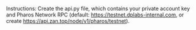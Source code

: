 Instructions: 
Create the api.py file, which contains your private account key and Pharos Network RPC (default: https://testnet.dplabs-internal.com, or create https://api.zan.top/node/v1/pharos/testnet).
